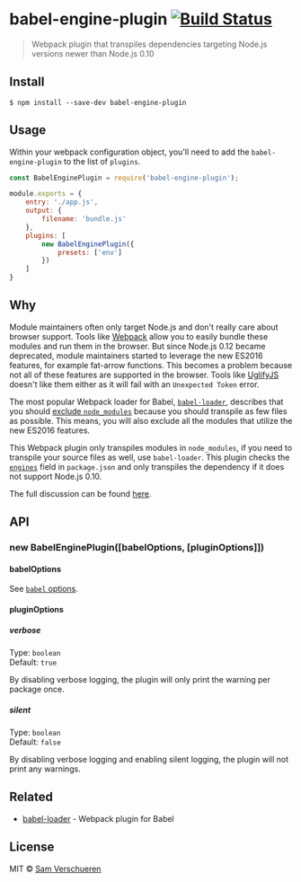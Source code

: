 # babel-engine-plugin [![Build Status](https://travis-ci.org/SamVerschueren/babel-engine-plugin.svg?branch=master)](https://travis-ci.org/SamVerschueren/babel-engine-plugin)

> Webpack plugin that transpiles dependencies targeting Node.js versions newer than Node.js 0.10


## Install

```
$ npm install --save-dev babel-engine-plugin
```


## Usage

Within your webpack configuration object, you'll need to add the `babel-engine-plugin` to the list of `plugins`.

```js
const BabelEnginePlugin = require('babel-engine-plugin');

module.exports = {
    entry: './app.js',
    output: {
        filename: 'bundle.js'
    },
    plugins: [
        new BabelEnginePlugin({
            presets: ['env']
        })
    ]
}
```


## Why

Module maintainers often only target Node.js and don't really care about browser support. Tools like [Webpack](https://webpack.js.org/) allow you to easily bundle these modules and run them in the browser. But since Node.js 0.12 became deprecated, module maintainers started to leverage the new ES2016 features, for example fat-arrow functions. This becomes a problem because not all of these features are supported in the browser. Tools like [UglifyJS](https://github.com/webpack-contrib/uglifyjs-webpack-plugin) doesn't like them either as it will fail with an `Unexpected Token` error.

The most popular Webpack loader for Babel, [`babel-loader`](https://github.com/babel/babel-loader), describes that you should [exclude `node_modules`](https://github.com/babel/babel-loader#babel-loader-is-slow) because you should transpile as few files as possible. This means, you will also exclude all the modules that utilize the new ES2016 features.

This Webpack plugin only transpiles modules in `node_modules`, if you need to transpile your source files as well, use `babel-loader`. This plugin checks the [`engines`](https://docs.npmjs.com/files/package.json#engines) field in `package.json` and only transpiles the dependency if it does not support Node.js 0.10.

The full discussion can be found [here](https://github.com/sindresorhus/ama/issues/446).


## API

### new BabelEnginePlugin([babelOptions, [pluginOptions]])

#### babelOptions

See [`babel` options](https://babeljs.io/docs/usage/api/#options).

#### pluginOptions

##### verbose

Type: `boolean`<br>
Default: `true`

By disabling verbose logging, the plugin will only print the warning per package once.

##### silent

Type: `boolean`<br>
Default: `false`

By disabling verbose logging and enabling silent logging, the plugin will not print any warnings.

## Related

- [babel-loader](https://github.com/babel/babel-loader) - Webpack plugin for Babel


## License

MIT © [Sam Verschueren](https://github.com/SamVerschueren)

